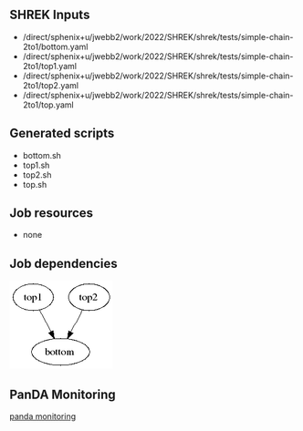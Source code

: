 ## SHREK Inputs
- /direct/sphenix+u/jwebb2/work/2022/SHREK/shrek/tests/simple-chain-2to1/bottom.yaml
- /direct/sphenix+u/jwebb2/work/2022/SHREK/shrek/tests/simple-chain-2to1/top1.yaml
- /direct/sphenix+u/jwebb2/work/2022/SHREK/shrek/tests/simple-chain-2to1/top2.yaml
- /direct/sphenix+u/jwebb2/work/2022/SHREK/shrek/tests/simple-chain-2to1/top.yaml
## Generated scripts
- bottom.sh
- top1.sh
- top2.sh
- top.sh
## Job resources
- none
## Job dependencies
![Workflow graph](workflow.png)
## PanDA Monitoring
[panda monitoring](https://panda-doma.cern.ch/tasks/?taskname=user.jwebb2.simple21-6f34f414-ee57-11ec-bd0e-00163e101048_*)
